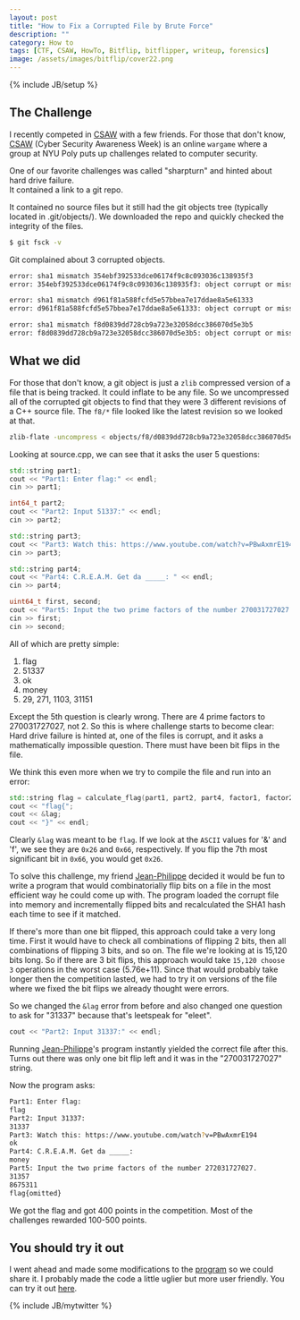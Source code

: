 ```yaml
---
layout: post
title: "How to Fix a Corrupted File by Brute Force"
description: ""
category: How to
tags: [CTF, CSAW, HowTo, Bitflip, bitflipper, writeup, forensics]
image: /assets/images/bitflip/cover22.png
---
```

{% include JB/setup %}

## The Challenge

I recently competed in [CSAW](https://ctf.isis.poly.edu/) with a few friends.  For those that don't know,
[CSAW](https://ctf.isis.poly.edu/) (Cyber Security Awareness Week) is an online `wargame` where a group at NYU Poly puts up challenges related to 
computer security.

One of our favorite challenges was called "sharpturn" and hinted about hard drive failure.  
It contained a link to a git repo. 

It contained no source files but it still had the git objects tree (typically located in .git/objects/).
We downloaded the repo and quickly checked the integrity of the files.

```bash
$ git fsck -v
```

Git complained about 3 corrupted objects.

```bash
error: sha1 mismatch 354ebf392533dce06174f9c8c093036c138935f3
error: 354ebf392533dce06174f9c8c093036c138935f3: object corrupt or missing

error: sha1 mismatch d961f81a588fcfd5e57bbea7e17ddae8a5e61333
error: d961f81a588fcfd5e57bbea7e17ddae8a5e61333: object corrupt or missing

error: sha1 mismatch f8d0839dd728cb9a723e32058dcc386070d5e3b5
error: f8d0839dd728cb9a723e32058dcc386070d5e3b5: object corrupt or missing
```

## What we did

For those that don't know, a git object is just a `zlib` compressed version
of a file that is being tracked.  It could inflate to be any file.  So we uncompressed
all of the corrupted git objects to find that they were 3 different revisions
of a C++ source file. The `f8/*` file looked like the latest revision so we looked at that.


```bash
zlib-flate -uncompress < objects/f8/d0839dd728cb9a723e32058dcc386070d5e3b5 > source.cpp
```

Looking at source.cpp, we can see that it asks the user 5 questions:

```c++
std::string part1;
cout << "Part1: Enter flag:" << endl;
cin >> part1;

int64_t part2;
cout << "Part2: Input 51337:" << endl;
cin >> part2;

std::string part3;
cout << "Part3: Watch this: https://www.youtube.com/watch?v=PBwAxmrE194" << endl;
cin >> part3;

std::string part4;
cout << "Part4: C.R.E.A.M. Get da _____: " << endl;
cin >> part4;

uint64_t first, second;
cout << "Part5: Input the two prime factors of the number 270031727027." << endl;
cin >> first;
cin >> second;
```

All of which are pretty simple:

1. flag
2. 51337
3. ok
4. money
5. 29, 271, 1103, 31151

Except the 5th question is clearly wrong.  There are 4 prime factors to 270031727027,
not 2.  So this is where challenge starts to become clear: Hard drive failure is hinted at,
one of the files is corrupt, and it asks a mathematically impossible question.  There must
have been bit flips in the file.

We think this even more when we try to compile the file and run into an error:

```c++
std::string flag = calculate_flag(part1, part2, part4, factor1, factor2);
cout << "flag{";
cout << &lag;
cout << "}" << endl;
```

Clearly `&lag` was meant to be `flag`.  If we look at the `ASCII` values for '&' and 'f',
we see they are `0x26` and `0x66`, respectively.  If you flip the 7th most significant bit in
`0x66`, you would get `0x26`.

To solve this challenge, my friend [Jean-Philippe](https://github.com/jpouellet) decided it would be fun to write a program
that would combinatorially flip bits on a file in the most efficient way he could come up with. 
The program loaded the corrupt file into memory and incrementally flipped bits and recalculated the 
SHA1 hash each time to see if it matched.  

If there's more than one bit flipped, this approach could take a very long time.  First it would
have to check all combinations of flipping 2 bits, then all combinations of flipping 3 bits, and so on.
The file we're looking at is 15,120 bits long.  So if there are 3 bit flips, this approach would take
`15,120 choose 3` operations in the worst case (5.76e+11).  Since that would probably take longer then the competition lasted,
we had to try it on versions of the file where we fixed the bit flips we already thought were errors.

So we changed the `&lag` error from before and also changed one question to ask for "31337" because
that's leetspeak for "eleet".

```c++
cout << "Part2: Input 31337:" << endl;
```

Running [Jean-Philippe](https://github.com/jpouellet)'s program instantly yielded the correct file after this.  Turns
out there was only one bit flip left and it was in the "270031727027" string.

Now the program asks:

```bash
Part1: Enter flag:
flag
Part2: Input 31337:
31337
Part3: Watch this: https://www.youtube.com/watch?v=PBwAxmrE194
ok
Part4: C.R.E.A.M. Get da _____: 
money
Part5: Input the two prime factors of the number 272031727027.
31357
8675311
flag{omitted}
```

We got the flag and got 400 points in the competition. Most of the challenges rewarded 100-500 points.

## You should try it out

I went ahead and made some modifications to the [program](https://github.com/conorpp/bitflipper) so we could share it.  I probably made the code a little uglier
but more user friendly.  You can try it out [here](https://github.com/conorpp/bitflipper).


{% include JB/mytwitter %}
